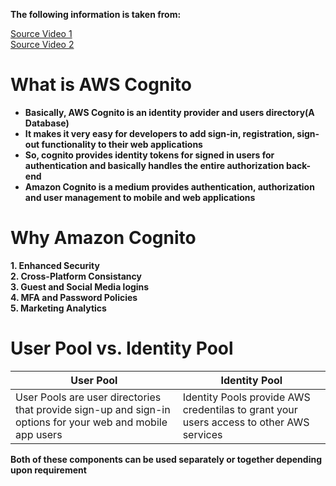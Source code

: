 **The following information is taken from:**

[Source Video 1](https://youtu.be/EaDMG4amEfk)\
[Source Video 2](https://youtu.be/jTu--LpjA18)

# What is AWS Cognito

- **Basically, AWS Cognito is an identity provider and users directory(A Database)**
- **It makes it very easy for developers to add sign-in, registration, sign-out functionality to their web applications**
- **So, cognito provides identity tokens for signed in users for authentication and basically handles the entire authorization back-end**
- **Amazon Cognito is a medium provides authentication, authorization and user management to mobile and web applications**

# Why Amazon Cognito

**1. Enhanced Security**\
**2. Cross-Platform Consistancy**\
**3. Guest and Social Media logins**\
**4. MFA and Password Policies**\
**5. Marketing Analytics**

# User Pool vs. Identity Pool


| User Pool | Identity Pool |
| --------- | ------------- |
| User Pools are user directories that provide sign-up and sign-in options for your web and mobile app users | Identity Pools provide AWS credentilas to grant your users access to other AWS services |

**Both of these components can be used separately or together depending upon requirement**

